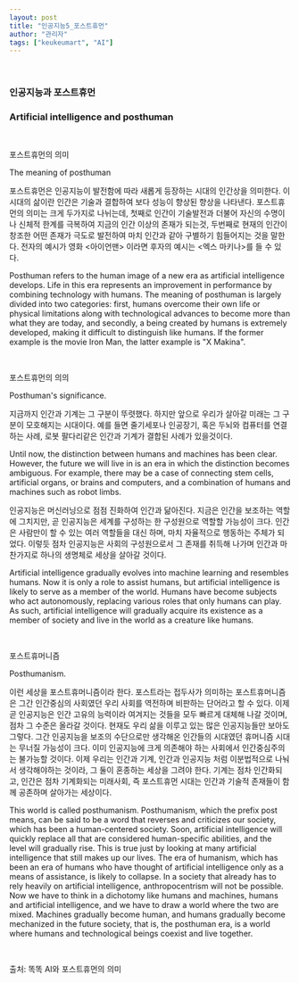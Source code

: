 ```yaml
---
layout: post
title: "인공지능5_포스트휴먼"
author: "관리자"
tags: ["keukeumart", "AI"]
---
```


<br/>

### 인공지능과 포스트휴먼

### Artificial intelligence and posthuman

<br/>

포스트휴먼의 의미

The meaning of posthuman

포스트휴먼은 인공지능이 발전함에 따라 새롭게 등장하는 시대의 인간상을 의미한다. 이 시대의 삶이란 인간은 기술과 결합하여 보다 성능이 향상된 향상을 나타낸다. 포스트휴먼의 의미는 크게 두가지로 나뉘는데, 첫째로 인간이 기술발전과 더불어 자신의 수명이나 신체적 한계를 극복하여 지금의 인간 이상의 존재가 되는것, 두번째로 현재의 인간이 창조한 어떤 존재가 극도로 발전하여 마치 인간과 같아 구별하기 힘들어지는 것을 말한다. 전자의 예시가 영화 <아이언맨> 이라면 후자의 예시는 <엑스 마키나>를 들 수 있다.

Posthuman refers to the human image of a new era as artificial intelligence develops. Life in this era represents an improvement in performance by combining technology with humans. The meaning of posthuman is largely divided into two categories: first, humans overcome their own life or physical limitations along with technological advances to become more than what they are today, and secondly, a being created by humans is extremely developed, making it difficult to distinguish like humans. If the former example is the movie Iron Man, the latter example is "X Makina".

<br/>

포스트휴먼의 의의

Posthuman's significance.

지금까지 인간과 기계는 그 구분이 뚜렷했다. 하지만 앞으로 우리가 살아갈 미래는 그 구분이 모호해지는 시대이다. 예를 들면 줄기세포나 인공장기, 혹은 두뇌와 컴퓨터를 연결하는 사례, 로봇 팔다리같은 인간과 기계가 결합된 사례가 있을것이다.

Until now, the distinction between humans and machines has been clear. However, the future we will live in is an era in which the distinction becomes ambiguous. For example, there may be a case of connecting stem cells, artificial organs, or brains and computers, and a combination of humans and machines such as robot limbs.

인공지능은 머신러닝으로 점점 진화하여 인간과 닮아진다. 지금은 인간을 보조하는 역할에 그치지만, 곧 인공지능은 세계를 구성하는 한 구성원으로 역할할 가능성이 크다. 인간은 사람만이 할 수 있는 여러 역할들을 대신 하며, 마치 자율적으로 행동하는 주체가 되었다. 이렇듯 점차 인공지능은 사회의 구성원으로서 그 존재를 취득해 나가며 인간과 마찬가지로 하나의 생명체로 세상을 살아갈 것이다.

Artificial intelligence gradually evolves into machine learning and resembles humans. Now it is only a role to assist humans, but artificial intelligence is likely to serve as a member of the world. Humans have become subjects who act autonomously, replacing various roles that only humans can play. As such, artificial intelligence will gradually acquire its existence as a member of society and live in the world as a creature like humans.

<br/>

포스트휴머니즘

Posthumanism.

이런 세상을 포스트휴머니즘이라 한다. 포스트라는 접두사가 의미하는 포스트휴머니즘은 그간 인간중심의 사회였던 우리 사회를 역전하며 비판하는 단어라고 할 수 있다. 이제 곧 인공지능은 인간 고유의 능력이라 여겨지는 것들을 모두 빠르게 대체해 나갈 것이며, 점차 그 수준은 올라갈 것이다. 현재도 우리 삶을 이루고 있는 많은 인공지능들만 보아도 그렇다. 그간 인공지능을 보조의 수단으로만 생각해온 인간들의 시대였던 휴머니즘 시대는 무너질 가능성이 크다. 이미 인공지능에 크게 의존해야 하는 사회에서 인간중심주의는 불가능할 것이다. 이제 우리는 인간과 기계, 인간과 인공지능 처럼 이분법적으로 나눠서 생각해야하는 것이라, 그 둘이 혼종하는 세상을 그려야 한다. 기계는 점차 인간화되고, 인간은 점차 기계화되는 미래사회, 즉 포스트휴먼 시대는 인간과 기술적 존재들이  함께 공존하며 살아가는 세상이다.

This world is called posthumanism. Posthumanism, which the prefix post means, can be said to be a word that reverses and criticizes our society, which has been a human-centered society. Soon, artificial intelligence will quickly replace all that are considered human-specific abilities, and the level will gradually rise. This is true just by looking at many artificial intelligence that still makes up our lives. The era of humanism, which has been an era of humans who have thought of artificial intelligence only as a means of assistance, is likely to collapse. In a society that already has to rely heavily on artificial intelligence, anthropocentrism will not be possible. Now we have to think in a dichotomy like humans and machines, humans and artificial intelligence, and we have to draw a world where the two are mixed. Machines gradually become human, and humans gradually become mechanized in the future society, that is, the posthuman era, is a world where humans and technological beings coexist and live together.

<br/>

출처: 똑똑 AI와 포스트휴먼의 의미
